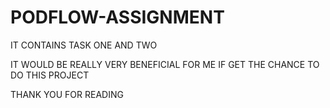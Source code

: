 # PODFLOW-ASSIGNMENT

IT CONTAINS TASK ONE AND TWO

IT WOULD BE REALLY VERY BENEFICIAL FOR ME IF GET THE CHANCE TO DO THIS PROJECT

THANK YOU FOR READING
